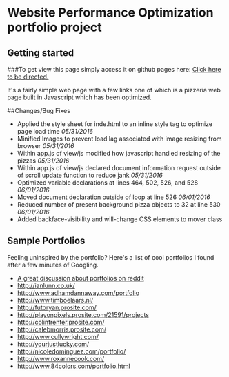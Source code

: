 # Website Performance Optimization portfolio project

## Getting started

###To get view this page simply access it on github pages here: [Click here to be directed.](http://cristianathompson.github.io/UDPort)

It's a fairly simple web page with a few links one of which is a pizzeria web page built in Javascript which has been optimized.

##Changes/Bug Fixes

* Applied the style sheet for inde.html to an inline style tag to optimize page load time _05/31/2016_
* Minified Images to prevent load lag associated with image resizing from browser _05/31/2016_
* Within app.js of view/js modified how javascript handled resizing of the pizzas _05/31/2016_
* Within app.js of view/js declared document information request outside of scroll update function to reduce jank _05/31/2016_
* Optimized variable declarations at lines 464, 502, 526, and 528 _06/01/2016_
* Moved document declaration outside of loop at line 526 _06/01/2016_
* Reduced number of present background pizza objects to 32 at line 530 _06/01/2016_
* Added backface-visibility and will-change CSS elements to mover class

## Sample Portfolios

Feeling uninspired by the portfolio? Here's a list of cool portfolios I found after a few minutes of Googling.

* <a href="http://www.reddit.com/r/webdev/comments/280qkr/would_anybody_like_to_post_their_portfolio_site/">A great discussion about portfolios on reddit</a>
* <a href="http://ianlunn.co.uk/">http://ianlunn.co.uk/</a>
* <a href="http://www.adhamdannaway.com/portfolio">http://www.adhamdannaway.com/portfolio</a>
* <a href="http://www.timboelaars.nl/">http://www.timboelaars.nl/</a>
* <a href="http://futoryan.prosite.com/">http://futoryan.prosite.com/</a>
* <a href="http://playonpixels.prosite.com/21591/projects">http://playonpixels.prosite.com/21591/projects</a>
* <a href="http://colintrenter.prosite.com/">http://colintrenter.prosite.com/</a>
* <a href="http://calebmorris.prosite.com/">http://calebmorris.prosite.com/</a>
* <a href="http://www.cullywright.com/">http://www.cullywright.com/</a>
* <a href="http://yourjustlucky.com/">http://yourjustlucky.com/</a>
* <a href="http://nicoledominguez.com/portfolio/">http://nicoledominguez.com/portfolio/</a>
* <a href="http://www.roxannecook.com/">http://www.roxannecook.com/</a>
* <a href="http://www.84colors.com/portfolio.html">http://www.84colors.com/portfolio.html</a>